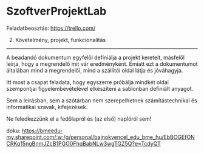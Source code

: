 # SzoftverProjektLab

Feladatbeosztás: https://trello.com/


2. Követelmény, projekt, funkcionalitás 
---------------------------------------

A beadandó dokumentum egyfelől definiálja a projekt kereteit, másfelől leírja, hogy a megrendelő mit vár eredményként. Emiatt ezt a dokumentumot általában mind a megrendelői, mind a szállítói oldal látja és jóváhagyja.

Itt most a csapat feladata, hogy egyszerre próbálja mindkét oldal szempontjai figyelembevételével elkészíteni a sablonban definiált anyagot.

Sem a leírásban, sem a szótárban nem szerepelhetnek számítástechnikai és informatikai szavak, kifejezések. 

Ne feledkezzünk el a fedőlapról és (az első) naplóról sem!

doku: https://bmeedu-my.sharepoint.com/:w:/g/personal/bajnokvencel_edu_bme_hu/EbBOGEfONCRKq15ngBnmJZcB1PGO0FhqBabNLw3wgTGZ5Q?e=TcdyQT
